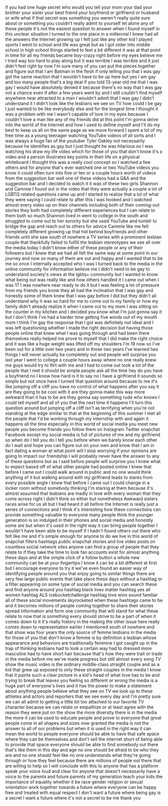 
if you had one huge secret who would you
tell your mom your dad your brother your
sister your best friend your boyfriend
or girlfriend or husband or wife what if
that secret was something you weren&#39;t
really quite sure about or something you
couldn&#39;t really admit to yourself let
alone any of these people it&#39;s not the
easiest question to answer when I found
myself in this unclear situation I
turned to the one place in a millennial
I knew had all the answers the Internet
growing up I felt just like any other
kid I played sports I went to school and
life was great but as I got older into
middle school in high school things
started to feel a bit different it was
at that point in time for all my friends
became boy-crazy right before my eyes
believe me I tried way too hard to play
along but it was terrible I was terrible
and it just didn&#39;t feel right
by now I&#39;m sure many of you can put the
pieces together and figure out that I am
Batman in the flesh if only telling you
that I was gay got the same reaction
that I wouldn&#39;t have to be up here but
yes I am gay and too many people that&#39;s
a big deal if you told 13-year old me
that I was gay I would have absolutely
denied it because there&#39;s no way that I
was gay not a chance
even if after a few years went by and I
still couldn&#39;t find myself anywhere near
attracted to a man I wouldn&#39;t admit that
I was gay I didn&#39;t understand it I
didn&#39;t look like the lesbians we see on
TV
how could I be gay I just wanted to be
like everybody else and for the longest
time I thought it was a problem with me
I wasn&#39;t capable of love in my eyes
because I couldn&#39;t love a man like any
of my friends did at this point I&#39;m
gonna delve into the world of the
Internet and how I used to define myself
and I&#39;ll do my best to keep us all on
the same page as we move forward I spent
a lot of my free time as a young
teenager watching YouTube videos of all
sorts and I was always a huge fan of the
youtuber Tyler Oakley not necessarily
because he identifies as gay but I just
thought he was hilarious so I was
watching his draw my life video which
for those of you that don&#39;t know it&#39;s a
video and
a person illustrates key points in their
life on a physical whiteboard I thought
this was a really cool concept so I
watched a few others and for anyone
that&#39;s ever watched one or two YouTube
videos you know it could often turn into
five or ten or a couple hours worth of
videos from the suggestion bar well one
of these videos had a Q&amp;A and the
suggestion bar and I decided to watch it
it was of these two girls Shannon and
Cammie I found out in the video that
they were actually a couple a lot of
LGBTQ related questions came up and I
started to realize that a lot of what
they were saying I could relate to after
this I was hooked and I watched almost
every video up on their channels
including both of their coming-out
stories they both had completely
different experiences but I can relate
to them both so much
Shannon lived in went to college in the
south and struggled to come out to her
sorority but she used YouTube and tumblr
to bridge the gap and reach out to
others for advice Cammie
like me felt completely different
growing up that hid behind boyfriends
and other friends until she saw south of
nowhere a TV series with a prominent
lesbian couple that thankfully failed to
fulfill the lesbian stereotypes we see
all over the media today I didn&#39;t know
either of these people or any of their
followers but I knew that we had all
felt the same way at some point in our
journey and now so many of them are out
and happy and I wanted that to be me so
once I internally accepted who I was I
turned back to the media in the online
community for information believe me I
didn&#39;t need to be gay to understand
society&#39;s views at the lgbtq+ community
but I wanted to know what being out was
really like and how others handled it I
came out when I was 17 I was nowhere
near ready to do it but I was feeling a
lot of pressure from my friends you know
they all had the inclination that I was
gay and honestly some of them knew that
I was gay before I did but they didn&#39;t
all understand why it was so hard for me
to come out to my family or how my
family didn&#39;t already realize it when I
came out to my mom I was sitting on the
counter in my kitchen and I decided you
know what I&#39;m just gonna say it
but I don&#39;t think I&#39;ve had a harder time
getting five words out of my mouth
mom I think I&#39;m gay the response that I
got was definitely not ideal and I was
left questioning whether I made the
right decision but having those people
online that knew what I was going
through and had been there themselves
really helped me prove to myself that I
did make the right choice and it was
like a huge weight was lifted off my
shoulders I&#39;m 19 now so I&#39;ve been out
for a little over two years and in those
two years I&#39;ve learned two things I will
never actually be completely out and
people will surprise you last year I
went to college a couple hours away
where no one really knew me guys would
try to flirt with me and I had to come
out took a lot of the people that I met
it should be simple people ask all the
time hey do you have a boyfriend no I
know how hard is it to say no I have a
girlfriend it sounds so simple but not
once have I turned that question around
because to me it&#39;s like jumping off a
cliff you have no control of what
happens after you say it are they going
to be cool with it
are they gonna make this way more
awkward than it has to be are they gonna
say something rude who knows I could
tell myself and all of you that the next
time it happens I&#39;ll turn this question
around but jumping off a cliff isn&#39;t as
terrifying when you&#39;re not standing at
the edge similar to that at the
beginning of this summer I met all the
people that I&#39;d be working through my
internship with and again it happens all
the time especially in this world of
social media you meet new people you
become friends you follow them on
Instagram Twitter snapchat Facebook
except my social media is full of
pictures of me and my girlfriend so when
do I tell you do I tell you before when
we barely know each other do I wait and
hope you can figure out on your own and
know that I am in fact dating a woman at
what point will I stop worrying if your
opinions are going to impact our
friendship I will probably never have
the answer to any of these questions
but as I said before people will
surprise you I knew what to expect based
off of what other people had posted
online I knew that before I came out I
could walk around in public and no one
would think anything of it but walking
around with my girlfriend leads to
stares from every possible angle I knew
that before I came out I could change in
a locker room without somebody thinking
I&#39;m staring at them because it&#39;s almost
assumed that lesbians are madly in love
with every woman that they come across
right I didn&#39;t think so either but
nonetheless Awkward sisters races arise
for us all but I had heard it all before
the Internet is really just a series of
connections and I think it&#39;s interesting
how these connections can provide
something valuable to everyone many
people think the younger generation is
so indulged in their phones and social
media and honestly some are but when
it&#39;s used in the right way it can bring
people together I wouldn&#39;t have been
able to be myself if I hadn&#39;t found
others out there who felt like me and
it&#39;s simple enough for anyone to do we
live in this world of snapchat filters
hashtags public snapchat stories and
live video posts on countless social
network sites anyone can find a group of
people that they relate to if they take
the time to look fan accounts exist for
almost anything these days and at the
simple click of a follow button a whole
new community can be at your fingertips
I know it can be a bit different at
first but I encourage everyone to try it
we&#39;ve even found an easier way of
identifying people around you that enjoy
going to similar things there are very
few large public events that take place
these days without a hashtag or a filter
appearing on some type of social media
and you can search these and find anyone
around you hashtag black lives matter
hashtag yes all women hashtag ALS
icebucketchallenge hashtag love wins
sound familiar all of these social
movements skyrocketed
when these hashtags came to be and it
becomes millions of people coming
together to share their stories spread
information and form one community that
will stand for what these relate to now
that is something every
should strive to be a part of when it
comes down to it it&#39;s really history in
the making the other issue here really
comes down to representation earlier I
mentioned south of nowhere and that show
was four years the only source of femme
lesbians in the media for those of you
that don&#39;t know a femme is by definition
a lesbian whose appearance and behaviors
are traditionally feminine I got caught
up in the trap of thinking lesbians had
to look a certain way had to dressed
more masculine had to have short hair
because that&#39;s how they were trait or
trade in the media before me we&#39;ve made
progress but still almost every song TV
show the music video is the ordinary
middle-class straight couple and as a
kid that grew up exposed to only these
straight couples in the media I know
that it paints such a clear picture in a
kid&#39;s head of what love has to be and
trying to break that leaves you feeling
so different or wrong the media is a
huge part of everyone&#39;s lives and it has
the power to make a statement about
anything people believe what they see on
TV we look up to these athletes and
actors and reporters that we see every
day and I&#39;m pretty sure we can all admit
to getting a little bit too attached to
our favorite TV character because we can
relate or empathize or at least agree
with the reason they were put on the
show the more diversity there is in the
media the more it can be used to educate
people and prove to everyone that great
people come in all shapes and sizes now
granted the media is not the answer to
all of our problems but when it is used
in the right way it can mean the world
to people everyone should be able to
have that safe space where they can be
themselves and don&#39;t sell the internet
short of being able to provide that
space everyone should be able to find
somebody out there that&#39;s like them in
this day and age no one should be afraid
to be who they are and no one should
feel like no one understands what
they&#39;re going through or how they feel
because there are millions of people out
there that are willing to help so I will
conclude with this
to anyone that has a platform speak your
voice loud and clear for anyone that
doesn&#39;t necessarily have a voice to the
parents and future parents of my
generation teach your kids the
importance of equality whether it be
race gender religion or sexual
orientation work together towards a
future where everyone can be happy free
and treated with equal respect I don&#39;t
want a future where being gay is a
secret I want a future where it&#39;s not a
secret to be me thank you
